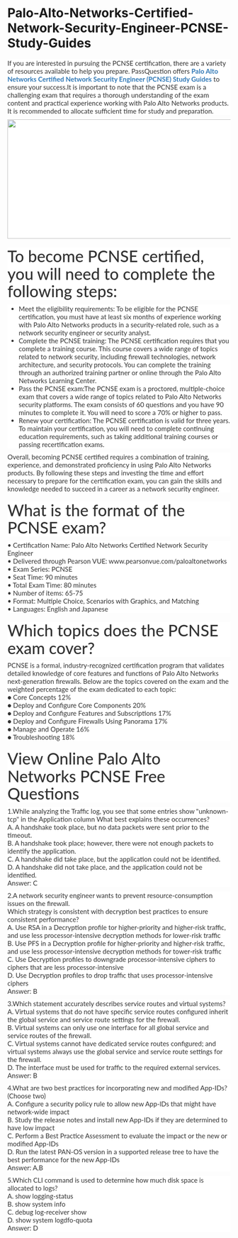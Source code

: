 # Palo-Alto-Networks-Certified-Network-Security-Engineer-PCNSE-Study-Guides
<p>
	<span style="font-size:12px;font-weight:normal;">
	<p style="box-sizing:border-box;margin-top:0px;margin-bottom:10px;color:#333333;font-family:Lato;font-size:15px;white-space:normal;background-color:#FFFFFF;">
		If you are interested in pursuing the PCNSE certification, there are a variety of resources available to help you prepare. PassQuestion offers&nbsp;<span style="box-sizing:border-box;font-weight:700;"><a href="https://www.passquestion.com/pcnse.html" style="box-sizing:border-box;background-color:transparent;color:#337AB7;text-decoration-line:none;">Palo Alto Networks Certified Network Security Engineer (PCNSE) Study Guides</a></span>&nbsp;to ensure your success.It is important to note that the PCNSE exam is a challenging exam that requires a thorough understanding of the exam content and practical experience working with Palo Alto Networks products. It is recommended to allocate sufficient time for study and preparation.
	</p>
	<p style="box-sizing:border-box;margin-top:0px;margin-bottom:10px;color:#333333;font-family:Lato;font-size:15px;white-space:normal;background-color:#FFFFFF;">
		<img alt="" src="https://www.passquestion.com/uploads/pqcom/images/20221221/3bbc3eed028af4a709703fbec532ec97.png" style="box-sizing:border-box;vertical-align:middle;max-width:100%;height:269px;width:600px;" />
	</p>
	<h1 style="box-sizing:border-box;margin:20px 0px 10px;font-size:36px;font-family:Lato;font-weight:500;line-height:1.1;color:#333333;white-space:normal;background-color:#FFFFFF;">
		To become PCNSE certified, you will need to complete the following steps:
	</h1>
	<ul style="box-sizing:border-box;margin-top:0px;margin-bottom:10px;color:#333333;font-family:Lato;font-size:15px;white-space:normal;background-color:#FFFFFF;">
		<li style="box-sizing:border-box;">
			Meet the eligibility requirements: To be eligible for the PCNSE certification, you must have at least six months of experience working with Palo Alto Networks products in a security-related role, such as a network security engineer or security analyst.
		</li>
		<li style="box-sizing:border-box;">
			Complete the PCNSE training: The PCNSE certification requires that you complete a training course. This course covers a wide range of topics related to network security, including firewall technologies, network architecture, and security protocols. You can complete the training through an authorized training partner or online through the Palo Alto Networks Learning Center.
		</li>
		<li style="box-sizing:border-box;">
			Pass the PCNSE exam:The PCNSE exam is a proctored, multiple-choice exam that covers a wide range of topics related to Palo Alto Networks security platforms. The exam consists of 60 questions and you have 90 minutes to complete it. You will need to score a 70% or higher to pass.
		</li>
		<li style="box-sizing:border-box;">
			Renew your certification: The PCNSE certification is valid for three years. To maintain your certification, you will need to complete continuing education requirements, such as taking additional training courses or passing recertification exams.
		</li>
	</ul>
	<p style="box-sizing:border-box;margin-top:0px;margin-bottom:10px;color:#333333;font-family:Lato;font-size:15px;white-space:normal;background-color:#FFFFFF;">
		Overall, becoming PCNSE certified requires a combination of training, experience, and demonstrated proficiency in using Palo Alto Networks products. By following these steps and investing the time and effort necessary to prepare for the certification exam, you can gain the skills and knowledge needed to succeed in a career as a network security engineer.
	</p>
	<h1 style="box-sizing:border-box;margin:20px 0px 10px;font-size:36px;font-family:Lato;font-weight:500;line-height:1.1;color:#333333;white-space:normal;background-color:#FFFFFF;">
		What is the format of the PCNSE exam?
	</h1>
	<p style="box-sizing:border-box;margin-top:0px;margin-bottom:10px;color:#333333;font-family:Lato;font-size:15px;white-space:normal;background-color:#FFFFFF;">
		• Certification Name: Palo Alto Networks Certified Network Security Engineer<br style="box-sizing:border-box;" />
• Delivered through Pearson VUE: www.pearsonvue.com/paloaltonetworks<br style="box-sizing:border-box;" />
• Exam Series: PCNSE<br style="box-sizing:border-box;" />
• Seat Time: 90 minutes<br style="box-sizing:border-box;" />
• Total Exam Time: 80 minutes<br style="box-sizing:border-box;" />
• Number of items: 65-75<br style="box-sizing:border-box;" />
• Format: Multiple Choice, Scenarios with Graphics, and Matching<br style="box-sizing:border-box;" />
• Languages: English and Japanese
	</p>
	<h1 style="box-sizing:border-box;margin:20px 0px 10px;font-size:36px;font-family:Lato;font-weight:500;line-height:1.1;color:#333333;white-space:normal;background-color:#FFFFFF;">
		Which topics does the PCNSE exam cover?
	</h1>
	<p style="box-sizing:border-box;margin-top:0px;margin-bottom:10px;color:#333333;font-family:Lato;font-size:15px;white-space:normal;background-color:#FFFFFF;">
		PCNSE is a formal, industry-recognized certification program that validates detailed knowledge of core features and functions of Palo Alto Networks next-generation firewalls. Below are the topics covered on the exam and the weighted percentage of the exam dedicated to each topic:<br style="box-sizing:border-box;" />
● Core Concepts 12%<br style="box-sizing:border-box;" />
● Deploy and Configure Core Components 20%<br style="box-sizing:border-box;" />
● Deploy and Configure Features and Subscriptions 17%<br style="box-sizing:border-box;" />
● Deploy and Configure Firewalls Using Panorama 17%<br style="box-sizing:border-box;" />
● Manage and Operate 16%<br style="box-sizing:border-box;" />
● Troubleshooting 18%
	</p>
	<h1 style="box-sizing:border-box;margin:20px 0px 10px;font-size:36px;font-family:Lato;font-weight:500;line-height:1.1;color:#333333;white-space:normal;background-color:#FFFFFF;">
		View Online Palo Alto Networks PCNSE Free Questions
	</h1>
	<p style="box-sizing:border-box;margin-top:0px;margin-bottom:10px;color:#333333;font-family:Lato;font-size:15px;white-space:normal;background-color:#FFFFFF;">
		1.While analyzing the Traffic log, you see that some entries show "unknown-tcp" in the Application column What best explains these occurrences?<br style="box-sizing:border-box;" />
A. A handshake took place, but no data packets were sent prior to the timeout.<br style="box-sizing:border-box;" />
B. A handshake took place; however, there were not enough packets to identify the application.<br style="box-sizing:border-box;" />
C. A handshake did take place, but the application could not be identified.<br style="box-sizing:border-box;" />
D. A handshake did not take place, and the application could not be identified.<br style="box-sizing:border-box;" />
Answer: C
	</p>
	<p style="box-sizing:border-box;margin-top:0px;margin-bottom:10px;color:#333333;font-family:Lato;font-size:15px;white-space:normal;background-color:#FFFFFF;">
		2.A network security engineer wants to prevent resource-consumption issues on the firewall.<br style="box-sizing:border-box;" />
Which strategy is consistent with decryption best practices to ensure consistent performance?<br style="box-sizing:border-box;" />
A. Use RSA in a Decryption profile tor higher-priority and higher-risk traffic, and use less processor-intensive decryption methods for lower-risk traffic<br style="box-sizing:border-box;" />
B. Use PFS in a Decryption profile for higher-priority and higher-risk traffic, and use less processor-intensive decryption methods for tower-risk traffic<br style="box-sizing:border-box;" />
C. Use Decryption profiles to downgrade processor-intensive ciphers to ciphers that are less processor-intensive<br style="box-sizing:border-box;" />
D. Use Decryption profiles to drop traffic that uses processor-intensive ciphers<br style="box-sizing:border-box;" />
Answer: B
	</p>
	<p style="box-sizing:border-box;margin-top:0px;margin-bottom:10px;color:#333333;font-family:Lato;font-size:15px;white-space:normal;background-color:#FFFFFF;">
		3.Which statement accurately describes service routes and virtual systems?<br style="box-sizing:border-box;" />
A. Virtual systems that do not have specific service routes configured inherit the global service and service route settings for the firewall.<br style="box-sizing:border-box;" />
B. Virtual systems can only use one interface for all global service and service routes of the firewall.<br style="box-sizing:border-box;" />
C. Virtual systems cannot have dedicated service routes configured; and virtual systems always use the global service and service route settings for the firewall.<br style="box-sizing:border-box;" />
D. The interface must be used for traffic to the required external services.<br style="box-sizing:border-box;" />
Answer: B
	</p>
	<p style="box-sizing:border-box;margin-top:0px;margin-bottom:10px;color:#333333;font-family:Lato;font-size:15px;white-space:normal;background-color:#FFFFFF;">
		4.What are two best practices for incorporating new and modified App-IDs? (Choose two)<br style="box-sizing:border-box;" />
A. Configure a security policy rule to allow new App-lDs that might have network-wide impact<br style="box-sizing:border-box;" />
B. Study the release notes and install new App-IDs if they are determined to have low impact<br style="box-sizing:border-box;" />
C. Perform a Best Practice Assessment to evaluate the impact or the new or modified App-IDs<br style="box-sizing:border-box;" />
D. Run the latest PAN-OS version in a supported release tree to have the best performance for the new App-IDs<br style="box-sizing:border-box;" />
Answer: A,B
	</p>
	<p style="box-sizing:border-box;margin-top:0px;margin-bottom:10px;color:#333333;font-family:Lato;font-size:15px;white-space:normal;background-color:#FFFFFF;">
		5.Which CLI command is used to determine how much disk space is allocated to logs?<br style="box-sizing:border-box;" />
A. show logging-status<br style="box-sizing:border-box;" />
B. show system info<br style="box-sizing:border-box;" />
C. debug log-receiver show<br style="box-sizing:border-box;" />
D. show system logdfo-quota<br style="box-sizing:border-box;" />
Answer: D
	</p>
</span>
</p>
<span style="white-space:normal;"></span>
